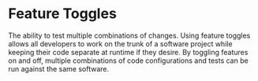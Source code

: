 # Feature Toggles

The ability to test multiple combinations of changes. Using feature toggles allows all developers to work on the trunk of a software project while keeping their code separate at runtime if they desire. By toggling features on and off, multiple combinations of code configurations and tests can be run against the same software.